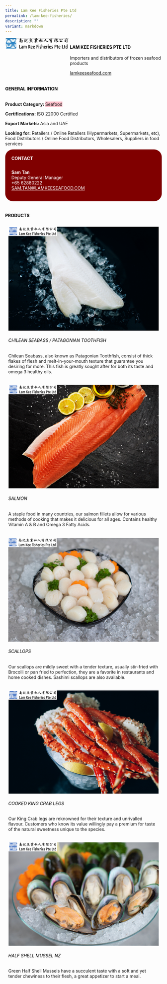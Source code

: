 ```yaml
---
title: Lam Kee Fisheries Pte Ltd
permalink: /lam-kee-fisheries/
description: ""
variant: markdown
---
```

<div class="flex-paragraph"> 
<p style="text-transform: uppercase">
</p>
</div> 
<div class="flex-container" style="display: flex; flex-wrap: wrap;"> 
<div class="card sgds" style="flex: 1 1 40%; display: block;">
<img src="/images/lamkee.png">
</div> 
<div class="card-sgds" style="flex: 1 1 58%; display: block; margin-left: 3px"> 
<h4 style="text-transform: uppercase; color: black;">
<b>Lam Kee Fisheries Pte Ltd
</b>
</h4> 
<p>Importers and distributors of frozen seafood products
</p> 
<p>
<a href="https://lamkeeseafood.com/" target="_blank">lamkeeseafood.com
</a>
</p> 
</div> 
</div> 
<h4 style="text-transform: uppercase; color: black;">
<b>General Information
</b>
</h4> 
<div class="flex-container" style="display: flex; flex-wrap: wrap;"> 
<div class="card sgds" style="flex: 1 1 65%; display: block; align-self: stretch"> 
<div class="flex-paragraph"> 
<p>
<b>Product Category: 
</b>
<span style="background-color: pink; border-radius: 10 px;">Seafood
</span>
</p> 
<p>
<b>Certifications: 
</b>ISO 22000 Certified
</p> 
<p>
<b>Export Markets: 
</b>Asia and UAE
</p> 
<p style="margin-bottom: 10px;">
<b>Looking for: 
</b>Retailers / Online Retailers (Hypermarkets, Supermarkets, etc), Food Distributors / Online Food Distributors, Wholesalers, Suppliers in food services
</p> 
</div> 
</div> 
<div class="card sgds" style="flex: 1 1 35%; padding: 10px; display: block; background-color: maroon; border-radius: 25px; align-self: center;"> 
<h4 style="color: white; margin-top: 10px; margin-left: 10px;">CONTACT
</h4> 
<div class="flex-paragraph"> 
<p style="padding: 10px; color: white;">
<b>Sam Tan
</b>
<br>Deputy General Manager
<br>+65 62880222
<br>
<a href="mailto:SAM.TAN@LAMKEESEAFOOD.COM" style="color: white;">SAM.TAN@LAMKEESEAFOOD.COM
</a>
</p> 
</div> 
</div> 
</div> 
<br> 
<h4 style="text-transform: uppercase; color: black;">
<b>products
</b>
</h4> 
<div style="display: flex; flex-wrap: wrap;"> 
<div class="card sgds" style="flex: 1 1 47%; margin: 10px; display: block;"> 
<div class="flex-image" style="display: block;">
<img src="/images/lam_kee_product1.png">
</div> 
<div class="flex-paragraph"> 
<h6 style="text-transform: uppercase; color: black;">CHILEAN SEABASS / PATAGONIAN TOOTHFISH
</h6> 
<p>Chilean Seabass, also known as Patagonian Toothfish, consist of thick flakes of flesh and melt-in-your-mouth texture that guarantee you desiring for more. This fish is greatly sought after for both its taste and omega 3 healthy oils.
</p>
</div> 
</div> 
<div class="card sgds" style="flex: 1 1 47%; margin: 10px; display: block;"> 
<div class="flex-image" style="display: block;">
<img src="/images/lam_kee_product2.png">
</div> 
<div class="flex-paragraph"> 
<h6 style="text-transform: uppercase; color: black;"> Salmon
</h6> 
<p>A staple food in many countries, our salmon fillets allow for various methods of cooking that makes it delicious for all ages. Contains healthy Vitamin A &amp; B and Omega 3 Fatty Acids.
</p>
</div> 
</div> 
<div class="card sgds" style="flex: 1 1 47%; margin: 10px; display: block;"> 
<div class="flex-image" style="display: block;">
<img src="/images/lam_kee_product3.png">
</div> 
<div class="flex-paragraph"> 
<h6 style="text-transform: uppercase; color: black;">Scallops
</h6> 
<p>Our scallops are mildly sweet with a tender texture, usually stir-fried with Brocolli or pan fried to perfection, they are a favorite in restaurants and home cooked dishes. Sashimi scallops are also available.
</p>
</div> 
</div> 
<div class="card sgds" style="flex: 1 1 47%; margin: 10px; display: block;"> 
<div class="flex-image" style="display: block;">
<img src="/images/lam_kee_product4.png">
</div> 
<div class="flex-paragraph"> 
<h6 style="text-transform: uppercase; color: black;">Cooked King Crab Legs
</h6> 
<p>Our King Crab legs are reknowned for their texture and unrivalled flavour. Customers who know its value willingly pay a premium for taste of the natural sweetness unique to the species.
</p>
</div> 
</div> 
<div class="card sgds" style="flex: 1 1 47%; margin: 10px; display: block;"> 
<div class="flex-image" style="display: block;">
<img src="/images/lam_kee_product5.png">
</div> 
<div class="flex-paragraph"> 
<h6 style="text-transform: uppercase; color: black;">Half Shell Mussel NZ
</h6> 
<p>Green Half Shell Mussels have a succulent taste with a soft and yet tender chewiness to their flesh, a great appetizer to start a meal.
</p>
</div> 
</div> 
</div>